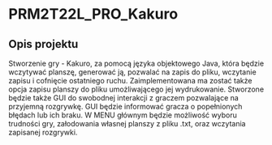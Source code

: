 # PRM2T22L_PRO_Kakuro


## Opis projektu
Stworzenie gry - Kakuro, za pomocą języka objektowego Java, która będzie wczytywać planszę,
generować ją, pozwalać na zapis do pliku, wczytanie zapisu i cofnięcie ostatniego ruchu.
Zaimplementowana ma zostać także opcja zapisu planszy do pliku umożliwającego jej wydrukowanie.
Stworzone będzie także GUI do swobodnej interakcji z graczem pozwalające na przyjemną rozgrywkę.
GUI będzie informować gracza o popełnionych błędach lub ich braku. W MENU głównym będzie możliwość
wyboru trudności gry, załodowania własnej planszy z pliku .txt, oraz wczytania zapisanej rozgrywki.


